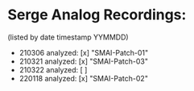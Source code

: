 # Serge Analog Recordings:

(listed by date timestamp YYMMDD)

- 210306    analyzed: [x] "SMAI-Patch-01"
- 210321    analyzed: [x] "SMAI-Patch-03"
- 210322    analyzed: [ ]
- 220118    analyzed: [x] "SMAI-Patch-02"
